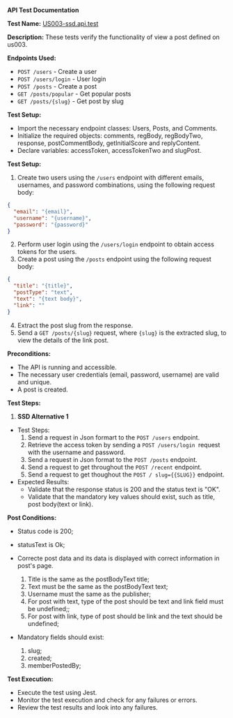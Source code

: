 **API Test Documentation**

**Test Name:**
[US003-ssd.api.test](/src/api_test/US003/US003-ssd.api.test.ts)

**Description:** These tests verify the functionality of view a post defined on us003.

**Endpoints Used:**

- `POST /users` - Create a user
- `POST /users/login` - User login
- `POST /posts` - Create a post
- `GET /posts/popular` - Get popular posts
- `GET /posts/{slug}` - Get post by slug

**Test Setup:**

- Import the necessary endpoint classes: Users, Posts, and Comments.
- Initialize the required objects: comments, regBody, regBodyTwo, response, postCommentBody, getInitialScore and replyContent.
- Declare variables: accessToken, accessTokenTwo and slugPost.

**Test Setup:**

1. Create two users using the `/users` endpoint with different emails, usernames, and password combinations, using the following request body:

```json
{
  "email": "{email}",
  "username": "{username}",
  "password": "{password}"
}
```

2. Perform user login using the `/users/login` endpoint to obtain access tokens for the users.
3. Create a post using the `/posts` endpoint using the following request body:

```json
{
  "title": "{title}",
  "postType": "text",
  "text": "{text body}",
  "link": ""
}
```

4. Extract the post slug from the response.
5. Send a `GET /posts/{slug}` request, where `{slug}` is the extracted slug, to view the details of the link post.

**Preconditions:**

- The API is running and accessible.
- The necessary user credentials (email, password, username) are valid and unique.
- A post is created.

**Test Steps:**

1. **SSD Alternative 1**

- Test Steps:
  1.  Send a request in Json formart to the `POST /users` endpoint. 
  2.  Retrieve the access token by sending a `POST /users/login `request with the username and password.
  3. Send a request in Json format to the `POST /posts` endpoint. 
  4. Send a request to get throughout the `POST /recent` endpoint.
  5. Send a request to get thoughout the `POST / slug={{SLUG}}` endpoint.
- Expected Results:
  - Validate that the response status is 200 and the status text is "OK".
  - Validate that the mandatory key values should exist, such as title, post body(text or link).

**Post Conditions:**

- Status code is 200;
- statusText is Ok;
- Correcte post data and its data is displayed with correct information in post's page.
  1. Title is the same as the postBodyText title;
  2. Text must be the same as the postBodyText text;
  3. Username must the same as the publisher;
  4. For post with text, type of the post should be text and link field must be undefined;;
  5. For post with link, type of post should be link and the text should be undefined;
  
- Mandatory fields should exist:
  1. slug;
  2. created;
  3. memberPostedBy;


**Test Execution:**

- Execute the test using Jest.
- Monitor the test execution and check for any failures or errors.
- Review the test results and look into any failures.
